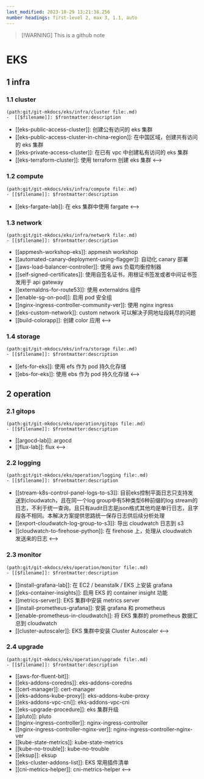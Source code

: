 ```yaml
---
last_modified: 2023-10-29 13:21:38.256
number headings: first-level 2, max 3, 1.1, auto
---
```


> [!WARNING] This is a github note

# EKS

## 1 infra

### 1.1 cluster

```expander
(path:git/git-mkdocs/eks/infra/cluster file:.md)
-  [[$filename]]: $frontmatter:description
```
-  [[eks-public-access-cluster]]: 创建公有访问的 eks 集群
-  [[eks-public-access-cluster-in-china-region]]: 在中国区域，创建共有访问的 eks 集群
-  [[eks-private-access-cluster]]: 在已有 vpc 中创建私有访问的 eks 集群
-  [[eks-terraform-cluster]]: 使用 terraform 创建 eks 集群
<-->

### 1.2 compute

```expander
(path:git/git-mkdocs/eks/infra/compute file:.md)
- [[$filename]]: $frontmatter:description
```
- [[eks-fargate-lab]]: 在 eks 集群中使用 fargate
<-->

### 1.3 network

```expander
(path:git/git-mkdocs/eks/infra/network file:.md)
- [[$filename]]: $frontmatter:description
```
- [[appmesh-workshop-eks]]: appmesh workshop
- [[automated-canary-deployment-using-flagger]]: 自动化 canary 部署
- [[aws-load-balancer-controller]]: 使用 aws 负载均衡控制器
- [[self-signed-certificates]]: 使用自签名证书，用根证书签发或者中间证书签发用于 api gateway
- [[externaldns-for-route53]]: 使用 externaldns 组件
- [[enable-sg-on-pod]]: 启用 pod 安全组
- [[nginx-ingress-controller-community-ver]]: 使用 nginx ingress
- [[eks-custom-network]]: custom network 可以解决子网地址段耗尽的问题
- [[build-colorapp]]: 创建 color 应用
<-->

### 1.4 storage

```expander
(path:git/git-mkdocs/eks/infra/storage file:.md)
- [[$filename]]: $frontmatter:description
```
- [[efs-for-eks]]: 使用 efs 作为 pod 持久化存储
- [[ebs-for-eks]]: 使用 ebs 作为 pod 持久化存储 
<-->

## 2 operation
### 2.1 gitops

```expander
(path:git/git-mkdocs/eks/operation/gitops file:.md)
- [[$filename]]: $frontmatter:description
```
- [[argocd-lab]]: argocd
- [[flux-lab]]: flux
<-->

### 2.2 logging

```expander
(path:git/git-mkdocs/eks/operation/logging file:.md)
- [[$filename]]: $frontmatter:description
```
- [[stream-k8s-control-panel-logs-to-s3]]: 目前eks控制平面日志只支持发送到cloudwatch，且在同一个log group中有5种类型6种前缀的log stream的日志，不利于统一查询。且只有audit日志是json格式其他均是单行日志，且字段各不相同。本解决方案提供思路统一保存日志供后续分析处理
- [[export-cloudwatch-log-group-to-s3]]: 导出 cloudwatch 日志到 s3
- [[cloudwatch-to-firehose-python]]: 在 firehose 上，处理从 cloudwatch 发送来的日志
<-->

### 2.3 monitor

```expander
(path:git/git-mkdocs/eks/operation/monitor file:.md)
- [[$filename]]: $frontmatter:description
```
- [[install-grafana-lab]]: 在 EC2 / beanstalk / EKS 上安装 grafana 
- [[eks-container-insights]]: 启用 EKS 的 container insight 功能
- [[metrics-server]]: EKS 集群中安装 metrics server
- [[install-prometheus-grafana]]: 安装 grafana 和 prometheus
- [[enable-prometheus-in-cloudwatch]]: 将 EKS 集群的 prometheus 数据汇总到 cloudwatch
- [[cluster-autoscaler]]: EKS 集群中安装 Cluster Autoscaler
<-->

### 2.4 upgrade

```expander
(path:git/git-mkdocs/eks/operation/upgrade file:.md)
- [[$filename]]: $frontmatter:description
```
- [[aws-for-fluent-bit]]: 
- [[eks-addons-coredns]]: eks-addons-coredns
- [[cert-manager]]: cert-manager
- [[eks-addons-kube-proxy]]: eks-addons-kube-proxy
- [[eks-addons-vpc-cni]]: eks-addons-vpc-cni
- [[eks-upgrade-procedure]]: eks 集群升级
- [[pluto]]: pluto
- [[nginx-ingress-controller]]: nginx-ingress-controller
- [[nginx-ingress-controller-nginx-ver]]: nginx-ingress-controller-nginx-ver
- [[kube-state-metrics]]: kube-state-metrics
- [[kube-no-trouble]]: kube-no-trouble
- [[eksup]]: eksup
- [[eks-cluster-addons-list]]: EKS 常用插件清单
- [[cni-metrics-helper]]: cni-metrics-helper
<-->
